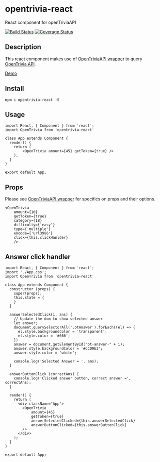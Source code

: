 # opentrivia-react
React component for openTriviaAPI

[![Build Status](https://travis-ci.org/sbardian/opentrivia-react.svg?branch=dev)](https://travis-ci.org/sbardian/opentrivia-react) [![Coverage Status](https://coveralls.io/repos/github/sbardian/opentrivia-react/badge.svg?branch=dev)](https://coveralls.io/github/sbardian/opentrivia-react?branch=dev)

## Description
This react component makes use of [OpenTriviaAPI wrapper](https://github.com/sbardian/openTriviaAPI "OpenTriviaAPI wrapper") to query [OpenTrivia API](https://www.opentdb.com "Open Trivia API").

[Demo](https://sbardian.github.io/opentrivia-react/ "Demo")

## Install

```
npm i opentrivia-react -S
```

## Usage
```
import React, { Component } from 'react';
import OpenTrivia from 'opentrivia-react'

class App extends Component {
  render() {
    return (
        <OpenTrivia amount={45} getToken={true} />
    );
  }
}

export default App;
```

## Props
Please see [OpenTriviaAPI wrapper](https://github.com/sbardian/openTriviaAPI "OpenTriviaAPI wrapper") for specifics on props and their options.
```
<OpenTrivia
    amount={10}
    getToken={true}
    category={18}
    difficulty={'easy'}
    type={'multiple'}
    encode={'url3986'}
    click={this.clickHanlder}
    />
```
## Answer click handler
```
import React, { Component } from 'react';
import './App.css';
import OpenTrivia from 'opentrivia-react'
    
class App extends Component {
  constructor (props) {
    super(props);
    this.state = {
    }
  }
    
  answerSelectedClick(i, ans) {
    // Update the dom to show selected answer
    let answer;
    document.querySelectorAll('.otAnswer').forEach((el) => {
      el.style.backgroundColor = 'transparent';
      el.style.color = '#666';
    })
    answer = document.getElementById("ot-answer-" + i);
    answer.style.backgroundColor = '#CCD9E3';
    answer.style.color = 'white';
        
    console.log('Selected Answer = ', ans);
  }
    
  answerButtonClick (correctAns) {
    console.log('Clicked answer button, correct answer =', correctAns);
  }
    
  render() {
    return (
      <div className="App">
        <OpenTrivia
            amount={45}
            getToken={true}
            answerSelectedClicked={this.answerSelectedClick}
            answerButtonClicked={this.answerButtonClick}
        />
      </div>
    );
  }
}

export default App;
```